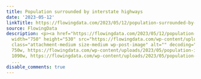 ```yaml
---
title: Population surrounded by interstate highways
date: '2023-05-12'
linkTitle: https://flowingdata.com/2023/05/12/population-surrounded-by-interstate-highways/
source: FlowingData
description: <p><a href="https://flowingdata.com/2023/05/12/population-surrounded-by-interstate-highways/"><img
  width="750" height="530" src="https://flowingdata.com/wp-content/uploads/2023/05/population-in-between-interstates-750x530.png"
  class="attachment-medium size-medium wp-post-image" alt="" decoding="async" srcset="https://flowingdata.com/wp-content/uploads/2023/05/population-in-between-interstates-750x530.png
  750w, https://flowingdata.com/wp-content/uploads/2023/05/population-in-between-interstates-1090x771.png
  1090w, https://flowingdata.com/wp-content/uploads/2023/05/population-in-between-intersta
  ...
disable_comments: true
---
```

<p><a href="https://flowingdata.com/2023/05/12/population-surrounded-by-interstate-highways/"><img width="750" height="530" src="https://flowingdata.com/wp-content/uploads/2023/05/population-in-between-interstates-750x530.png" class="attachment-medium size-medium wp-post-image" alt="" decoding="async" srcset="https://flowingdata.com/wp-content/uploads/2023/05/population-in-between-interstates-750x530.png 750w, https://flowingdata.com/wp-content/uploads/2023/05/population-in-between-interstates-1090x771.png 1090w, https://flowingdata.com/wp-content/uploads/2023/05/population-in-between-intersta ...